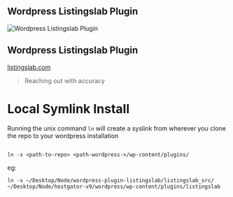 ## Wordpress Listingslab Plugin
![Wordpress Listingslab Plugin](./listingslab/public/listingslab.png)

## Wordpress Listingslab Plugin

[listingslab.com](https://listingslab.com/work/wordpress/plugins/listingslab/)

> Reaching out with accuracy

# Local Symlink Install

Running the unix command `ln` will create a syslink from wherever you clone the repo to your wordpress installation

```

ln -s <path-to-repo> <path-wordpress->/wp-content/plugins/

```

eg:
```
ln -s ~/Desktop/Node/wordpress-plugin-listingslab/listingslab_src/ ~/Desktop/Node/hostgator-v9/wordpress/wp-content/plugins/listingslab
```
